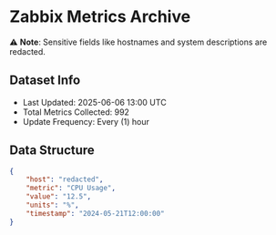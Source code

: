 # Zabbix Metrics Archive

⚠️ **Note**: Sensitive fields like hostnames and system descriptions are redacted.

## Dataset Info
- Last Updated: 2025-06-06 13:00 UTC
- Total Metrics Collected: 992
- Update Frequency: Every (1) hour

## Data Structure
```json
{
    "host": "redacted",
    "metric": "CPU Usage",
    "value": "12.5",
    "units": "%",
    "timestamp": "2024-05-21T12:00:00"
}
```

